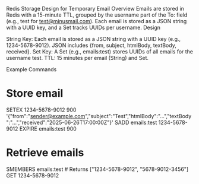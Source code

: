 Redis Storage Design for Temporary Email
Overview
Emails are stored in Redis with a 15-minute TTL, grouped by the username part of the To: field (e.g., test for test@minusmail.com). Each email is stored as a JSON string with a UUID key, and a Set tracks UUIDs per username.
Design

String Key: Each email is stored as a JSON string with a UUID key (e.g., 1234-5678-9012). JSON includes {from, subject, htmlBody, textBody, received}.
Set Key: A Set (e.g., emails:test) stores UUIDs of all emails for the username test.
TTL: 15 minutes per email (String) and Set.

Example Commands
# Store email
SETEX 1234-5678-9012 900 '{"from":"sender@example.com","subject":"Test","htmlBody":"...","textBody":"...","received":"2025-06-26T17:00:00Z"}'
SADD emails:test 1234-5678-9012
EXPIRE emails:test 900

# Retrieve emails
SMEMBERS emails:test  # Returns ["1234-5678-9012", "5678-9012-3456"]
GET 1234-5678-9012

